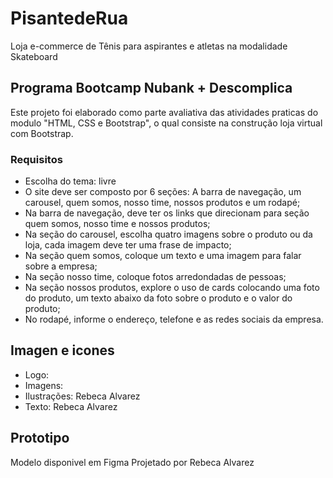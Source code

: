 # PisantedeRua
Loja e-commerce de Tênis para aspirantes e atletas na modalidade Skateboard

## Programa Bootcamp Nubank + Descomplica
Este projeto foi elaborado como parte avaliativa das atividades praticas do modulo "HTML, CSS e Bootstrap", o qual consiste na construção loja virtual com Bootstrap.

### Requisitos
- Escolha do tema: livre
- O site deve ser composto por 6 seções: A barra de navegação, um carousel, quem somos, nosso time, nossos produtos e um rodapé;
- Na barra de navegação, deve ter os links que direcionam para seção quem somos, nosso time e nossos produtos;
- Na seção do carousel, escolha quatro imagens sobre o produto ou da loja, cada imagem deve ter uma frase de impacto;
- Na seção quem somos, coloque um texto e uma imagem para falar sobre a empresa;
- Na seção nosso time, coloque fotos arredondadas de pessoas;
- Na seção nossos produtos, explore o uso de cards colocando uma foto do produto, um texto abaixo da foto sobre o produto e o valor do produto;
- No rodapé, informe o endereço, telefone e as redes sociais da empresa.

## Imagen e icones
- Logo:
- Imagens:
- Ilustrações: Rebeca Alvarez
- Texto: Rebeca Alvarez

## Prototipo
Modelo disponivel em Figma
Projetado por Rebeca Alvarez
